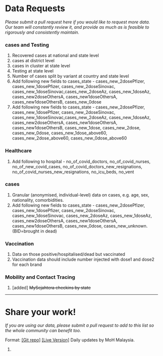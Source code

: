 # Data Requests

_Please submit a pull request here if you would like to request more data. Our team will constantly review it, and provide as much as is feasible to rigorously and consistently maintain._

### cases and Testing

1) Recovered cases at national and state level
2) cases at district level
3) cases in cluster at state level
4) Testing at state level
5) Number of cases split by variant at country and state level
6) Add following new fields to cases_state - cases_new_2dosePfizer, cases_new_1dosePfizer, cases_new_2doseSinovac, cases_new_1doseSinovac,cases_new_2doseAz, cases_new_1doseAz, cases_new2doseOthersA, cases_new1doseOthersA, cases_new1doseOthersB, cases_new_0dose  
7) Add following new fields to cases_state - cases_new_2dosePfizer, cases_new_1dosePfizer, cases_new_2doseSinovac, cases_new_1doseSinovac,cases_new_2doseAz, cases_new_1doseAz, cases_new2doseOthersA, cases_new1doseOthersA, cases_new1doseOthersB, cases_new_1dose, cases_new_2dose, cases_new_0dose, cases_new_1dose_above60, cases_new_2dose_above60, cases_new_0dose_above60
  

### Healthcare

1) Add following to hospital - no_of_covid_doctors, no_of_covid_nurses, no_of_new_covid_cases, no_of_covid_doctors_new_resignations, no_of_covid_nurses_new_resignations, no_icu_beds, no_vent

### cases

1) Granular (anonymised, individual-level) data on cases, e.g. age, sex, nationality, comorbidities.
2) Add following new fields to cases_state -  cases_new_2dosePfizer, cases_new_1dosePfizer, cases_new_2doseSinovac, cases_new_1doseSinovac, cases_new_2doseAz, cases_new_1doseAz, cases_new2doseOthersA, cases_new1doseOthersA, cases_new1doseOthersB, cases_new_0dose,  cases_new_unknown. (BID=brought in dead)


### Vaccination

1) Data on those positive/hospitalised/dead but vaccinated
2) Vaccination data should include number injected with dose1 and dose2 for each brand

### Mobility and Contact Tracing

1) [added] ~~MySejahtera checkins by state~~


---

# Share your work!

_If you are using our data, please submit a pull request to add to this list so the whole community can benefit too._

Format: [[Git repo]](https://github.com/MoH-Malaysia/covid19-public)
[[Live Version]](https://covid-19.moh.gov.my/terkini)
Daily updates by MoH Malaysia.

1) 
